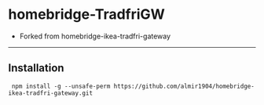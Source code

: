 # homebridge-TradfriGW

* Forked from homebridge-ikea-tradfri-gateway
----------------------------------------------------


## Installation
```shell
 npm install -g --unsafe-perm https://github.com/almir1904/homebridge-ikea-tradfri-gateway.git
```
